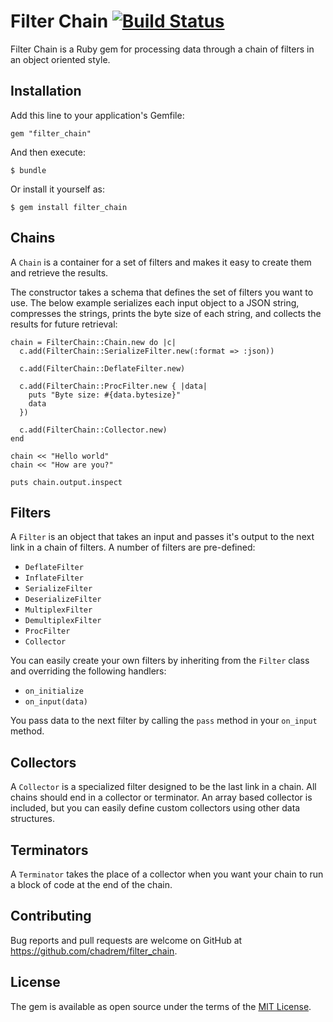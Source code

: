 # Filter Chain [![Build Status](https://travis-ci.org/chadrem/filter_chain.svg)](https://travis-ci.org/chadrem/filter_chain)

Filter Chain is a Ruby gem for processing data through a chain of filters in an object oriented style.

## Installation

Add this line to your application's Gemfile:

    gem "filter_chain"

And then execute:

    $ bundle

Or install it yourself as:

    $ gem install filter_chain

## Chains

A ````Chain```` is a container for a set of filters and makes it easy to create them and retrieve the results.

The constructor takes a schema that defines the set of filters you want to use.
The below example serializes each input object to a JSON string, compresses the strings, prints the byte size of each string, and collects the results for future retrieval:

    chain = FilterChain::Chain.new do |c|
      c.add(FilterChain::SerializeFilter.new(:format => :json))

      c.add(FilterChain::DeflateFilter.new)

      c.add(FilterChain::ProcFilter.new { |data|
        puts "Byte size: #{data.bytesize}"
        data
      })

      c.add(FilterChain::Collector.new)
    end

    chain << "Hello world"
    chain << "How are you?"

    puts chain.output.inspect

## Filters

A ````Filter```` is an object that takes an input and passes it's output to the next link in a chain of filters.
A number of filters are pre-defined:

- ````DeflateFilter````
- ````InflateFilter````
- ````SerializeFilter````
- ````DeserializeFilter````
- ````MultiplexFilter````
- ````DemultiplexFilter````
- ````ProcFilter````
- ````Collector````

You can easily create your own filters by inheriting from the ````Filter```` class and overriding the following handlers:

- ````on_initialize````
- ````on_input(data)````

You pass data to the next filter by calling the ````pass```` method in your ````on_input```` method.

## Collectors

A ````Collector```` is a specialized filter designed to be the last link in a chain.
All chains should end in a collector or terminator.
An array based collector is included, but you can easily define custom collectors using other data structures.

## Terminators

A ````Terminator```` takes the place of a collector when you want your chain to run a block of code at the end of the chain.

## Contributing

Bug reports and pull requests are welcome on GitHub at https://github.com/chadrem/filter_chain.


## License

The gem is available as open source under the terms of the [MIT License](http://opensource.org/licenses/MIT).

